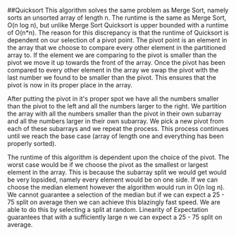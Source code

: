##Quicksort
This algorithm solves the same problem as Merge Sort, namely sorts an unsorted array of length n.
The runtime is the same as Merge Sort, O(n log n), but unlike Merge Sort Quicksort is upper bounded
with a runtime of O(n*n). The reason for this discrepancy is that the runtime of Quicksort is 
dependent on our selection of a pivot point. The pivot point is an element in the array that 
we choose to compare every other element in the partitioned array to. If the element we are comparing
to the pivot is smaller than the pivot we move it up towards the front of the array. Once the pivot
has been compared to every other element in the array we swap the pivot with the last number
we found to be smaller than the pivot. This ensures that the pivot is now in its proper place in the array.

After putting the pivot in it's proper spot we have all the numbers smaller than the pivot to the left
and all the numbers larger to the right. We partition the array with all the numbers smaller than the pivot
in their own subarray and all the numbers larger in their own subarray. We pick a new pivot from each of
these subarrays and we repeat the process. This process continues until we reach the base case (array of
length one and everything has been properly sorted).

The runtime of this algorithm is dependent upon the choice of the pivot. The worst case would be if we choose
the pivot as the smallest or largest element in the array. This is because the subarray split we would get
would be very lopsided, namely every element would be on one side. If we can choose the median element however
the algorithm would run in O(n log n). We cannot guarantee a selection of the median but if we can expect a 
25 - 75 split on average then we can achieve this blazingly fast speed. We are able to do this by selecting
a split at random. Linearity of Expectation guarantees that with a sufficiently large n we can expect a 25 - 75
split on average.